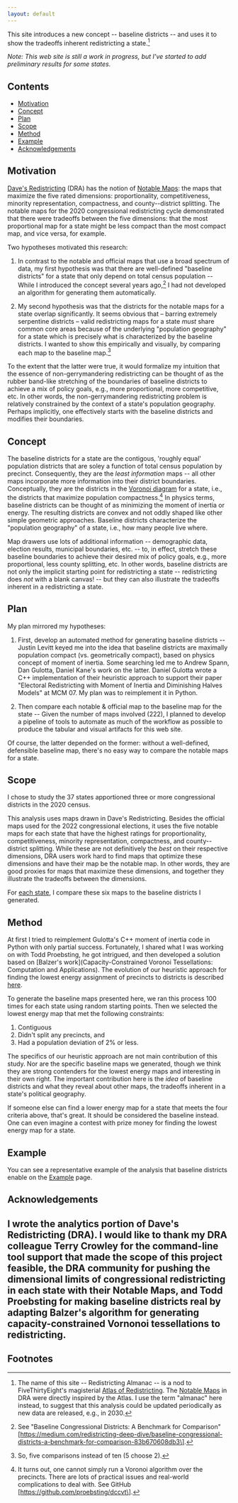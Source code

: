 ```yaml
---
layout: default
---
```


This site introduces a new concept -- baseline districts -- and uses it to show the tradeoffs inherent redistricting a state.[^1]

*Note: This web site is still a work in progress, but I've started to add preliminary results for some states.*

## Contents

- [Motivation](#motivation)
- [Concept](#concept)
- [Plan](#plan)
- [Scope](#scope)
- [Method](#method)
- [Example](#example)
- [Acknowledgements](#acknowledgements)

## Motivation

[Dave's Redistricting](https://davesredistricting.org/) (DRA) has the notion of 
[Notable Maps](https://medium.com/dra-2020/notable-maps-66d744933a48): 
the maps that maximize the five rated dimensions: 
proportionality, competitiveness, minority representation, compactness, and county--district splitting.
The notable maps for the 2020 congressional redistricting cycle 
demonstrated that there were tradeoffs between the five dimensions:
that the most proportional map for a state might be less compact than the
most compact map, and vice versa, for example.

Two hypotheses motivated this research:

1.  In contrast to the notable and official maps that use a broad spectrum of data,
    my first hypothesis was that
    there are well-defined "baseline districts" for a state that only
    depend on total census population -- While I introduced the concept
    several years ago,[^2] I had not developed an algorithm for
    generating them automatically.

2.  My second hypothesis was that 
    the districts for the notable maps for a state overlap significantly. 
    It seems obvious that – barring extremely serpentine districts – valid redistricting maps 
    for a state *must* share common core areas because of the underlying "population geography" for a state
    which is precisely what is characterized by the baseline districts.
    I wanted to show this empirically and visually, by comparing each map to the baseline map.[^3]

To the extent that the latter were true, it would formalize my intuition
that the essence of non-gerrymandering redistricting can be thought of as
the rubber band-like stretching of the boundaries of baseline districts
to achieve a mix of policy goals, e.g., more proportional, more competitive,
etc. In other words, the non-gerrymandering redistricting problem is
relatively constrained by the context of a state's population geography.
Perhaps implicitly, one effectively starts with the baseline districts and modifies their boundaries.

## Concept

The baseline districts for a state are the contigous, 'roughly equal' population districts
that are soley a function of total census population by precinct.
Consequently, they are the *least information* maps -- all other maps incorporate more information 
into their district boundaries.
Conceptually, they are the districts in the [Voronoi diagram](https://en.wikipedia.org/wiki/Voronoi_diagram)
for a state, i.e., the districts that maximize population compactness.[^4]
In physics terms, baseline districts can be thought of as minimizing the moment of inertia or energy.
The resulting districts are convex and not oddly shaped like other simple geometric approaches.
Baseline districts characterize the "population geography" of a state, i.e., how many people live where.

Map drawers use lots of additional information -- demographic data, election results, municipal boundaries, etc. -- to, in effect,
stretch these baseline boundaries to achieve their desired mix of policy goals, e.g., more proportional, less county splitting, etc.
In other words, baseline districts are not only the implicit starting point for redistricting a state
-- redistricting does *not* with a blank canvas! -- but
they can also illustrate the tradeoffs inherent in a redistricting a state.

## Plan

My plan mirrored my hypotheses:

1.  First, develop an automated method for generating baseline districts \--
    Justin Levitt keyed me into the idea that baseline districts are
    maximally population compact (vs. geometrically compact), based on
    physics concept of moment of inertia. Some searching led me to
    Andrew Spann, Dan Gulotta, Daniel Kane\'s work on the latter. Daniel
    Gulotta wrote a C++ implementation of their heuristic approach to
    support their paper \"Electoral Redistricting with Moment of Inertia
    and Diminishing Halves Models\" at MCM 07. My plan was to
    reimplement it in Python.

2.  Then compare each notable & official map to the baseline map for the state -- Given the
    number of maps involved (222), I planned to develop a pipeline of
    tools to automate as much of the workflow as possible to produce the
    tabular and visual artifacts for this web site.

Of course, the latter depended on the former: without a well-defined,
defensible baseline map, there's no easy way to compare the notable maps
for a state.

## Scope

I chose to study the 37 states apportioned three or more congressional districts in the 2020 census.

This analysis uses maps drawn in Dave's Redistricting. 
Besides the official maps used for the 2022 congressional elections, 
it uses the five notable maps for each state that have the highest ratings for
proportionality, competitiveness, minority representation, compactness,
and county--district splitting.
While these are not definitively the *best* on their respective dimensions,
DRA users work hard to find maps that optimize these dimensions and have their
map be the notable map. In other words, they are good proxies for maps that
maximize these dimensions, and together they illustrate the tradeoffs between the dimensions.

For [each state](./_pages/states.markdown), I compare these six maps to the baseline districts I generated.

## Method 

At first I tried to reimplement Gulotta's C++ moment of inertia code in Python with
only partial success. Fortunately, I shared what I was working on with
Todd Proebsting, he got intrigued, and then developed a solution based on 
[Balzer's work](Capacity-Constrained Voronoi Tessellations: Computation and Applications).
The evolution of our heuristic approach for finding the lowest energy assignment of precincts to districts 
is described [here](./_pages/method.markdown).

To generate the baseline maps presented here, we ran this process 100 times for each state
using random starting points.
Then we selected the lowest energy map that met the following constraints:

1. Contiguous
2. Didn't split any precincts, and
3. Had a population deviation of 2% or less.

The specifics of our heuristic approach are not main contribution of this study.
Nor are the specific baseline maps we generated, though we think they are strong contenders for the lowest energy maps
and interesting in their own right.
The important contribution here is the *idea* of baseline districts and what they reveal about other maps, the tradeoffs inherent in a state\'s political geography.

If someone else can find a lower energy map for a state that meets the four criteria above, that's great. 
It should be considered the baseline instead.
One can even imagine a contest with prize money for finding the lowest energy map for a state.

## Example

You can see a representative example of the analysis that baseline districts enable 
on the [Example](./_pages/example.markdown) page.

## Acknowledgements

I wrote the analytics portion of Dave\'s Redistricting (DRA). 
I would like to thank my DRA colleague Terry Crowley for the
command-line tool support that made the scope of this project
feasible, the DRA community for pushing the dimensional limits of
congressional redistricting in each state with their Notable Maps,
and Todd Proebsting for making baseline districts real by adapting
Balzer's algorithm for generating capacity-constrained Vornonoi
tessellations to redistricting.
---

## Footnotes

[^1]: The name of this site -- Redistricting Almanac -- is a nod to FiveThirtyEight's magisterial
    [Atlas of Redistricting](https://medium.com/dra-2020/atlas-of-redistricting-maps-14ea4d0874e5). 
    The [Notable Maps](https://medium.com/dra-2020/notable-maps-66d744933a48) in DRA were directly inspired by the Atlas.
    I use the term "almanac" here instead, to suggest that this analysis could be updated periodically as new data are released,
    e.g., in 2030.

[^2]: See "Baseline Congressional Districts: A Benchmark for Comparison"
    \[https://medium.com/redistricting-deep-dive/baseline-congressional-districts-a-benchmark-for-comparison-83b670608db3\].

[^3]: So, five comparisons instead of ten (5 choose 2).

[^4]: It turns out, one cannot simply run a Voronoi algorithm over the precincts. There are lots of practical issues 
    and real-world complications to deal with. See GitHub \[https://github.com/proebsting/dccvt\].
